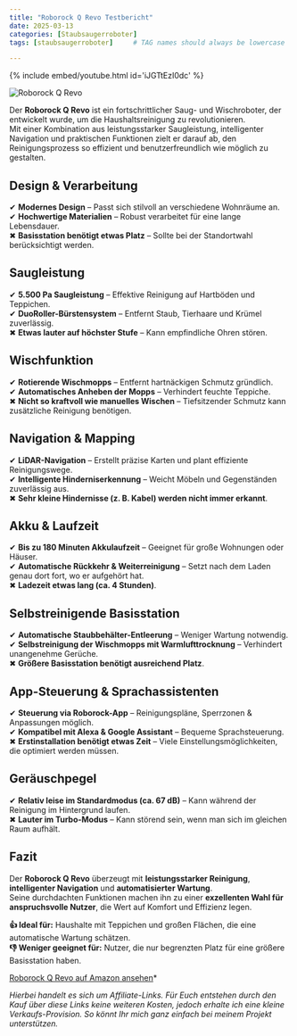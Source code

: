 ```yaml
---
title: "Roborock Q Revo Testbericht"
date: 2025-03-13
categories: [Staubsaugerroboter]
tags: [staubsaugerroboter]     # TAG names should always be lowercase

---
```


{% include embed/youtube.html id='iJGTtEzI0dc' %}

![Roborock Q Revo](https://m.media-amazon.com/images/I/71HJ5UqzgXL._AC_SL1500_.jpg)

Der **Roborock Q Revo** ist ein fortschrittlicher Saug- und Wischroboter, der entwickelt wurde, um die Haushaltsreinigung zu revolutionieren.  
Mit einer Kombination aus leistungsstarker Saugleistung, intelligenter Navigation und praktischen Funktionen zielt er darauf ab, den Reinigungsprozess so effizient und benutzerfreundlich wie möglich zu gestalten.

## Design & Verarbeitung

✔ **Modernes Design** – Passt sich stilvoll an verschiedene Wohnräume an.  
✔ **Hochwertige Materialien** – Robust verarbeitet für eine lange Lebensdauer.  
✖ **Basisstation benötigt etwas Platz** – Sollte bei der Standortwahl berücksichtigt werden.

## Saugleistung

✔ **5.500 Pa Saugleistung** – Effektive Reinigung auf Hartböden und Teppichen.  
✔ **DuoRoller-Bürstensystem** – Entfernt Staub, Tierhaare und Krümel zuverlässig.  
✖ **Etwas lauter auf höchster Stufe** – Kann empfindliche Ohren stören.

## Wischfunktion

✔ **Rotierende Wischmopps** – Entfernt hartnäckigen Schmutz gründlich.  
✔ **Automatisches Anheben der Mopps** – Verhindert feuchte Teppiche.  
✖ **Nicht so kraftvoll wie manuelles Wischen** – Tiefsitzender Schmutz kann zusätzliche Reinigung benötigen.

## Navigation & Mapping

✔ **LiDAR-Navigation** – Erstellt präzise Karten und plant effiziente Reinigungswege.  
✔ **Intelligente Hinderniserkennung** – Weicht Möbeln und Gegenständen zuverlässig aus.  
✖ **Sehr kleine Hindernisse (z. B. Kabel) werden nicht immer erkannt**.

## Akku & Laufzeit

✔ **Bis zu 180 Minuten Akkulaufzeit** – Geeignet für große Wohnungen oder Häuser.  
✔ **Automatische Rückkehr & Weiterreinigung** – Setzt nach dem Laden genau dort fort, wo er aufgehört hat.  
✖ **Ladezeit etwas lang (ca. 4 Stunden)**.

## Selbstreinigende Basisstation

✔ **Automatische Staubbehälter-Entleerung** – Weniger Wartung notwendig.  
✔ **Selbstreinigung der Wischmopps mit Warmlufttrocknung** – Verhindert unangenehme Gerüche.  
✖ **Größere Basisstation benötigt ausreichend Platz**.

## App-Steuerung & Sprachassistenten

✔ **Steuerung via Roborock-App** – Reinigungspläne, Sperrzonen & Anpassungen möglich.  
✔ **Kompatibel mit Alexa & Google Assistant** – Bequeme Sprachsteuerung.  
✖ **Erstinstallation benötigt etwas Zeit** – Viele Einstellungsmöglichkeiten, die optimiert werden müssen.

## Geräuschpegel

✔ **Relativ leise im Standardmodus (ca. 67 dB)** – Kann während der Reinigung im Hintergrund laufen.  
✖ **Lauter im Turbo-Modus** – Kann störend sein, wenn man sich im gleichen Raum aufhält.

## Fazit

Der **Roborock Q Revo** überzeugt mit **leistungsstarker Reinigung**, **intelligenter Navigation** und **automatisierter Wartung**.  
Seine durchdachten Funktionen machen ihn zu einer **exzellenten Wahl für anspruchsvolle Nutzer**, die Wert auf Komfort und Effizienz legen.

**👍 Ideal für:** Haushalte mit Teppichen und großen Flächen, die eine automatische Wartung schätzen.  
**👎 Weniger geeignet für:** Nutzer, die nur begrenzten Platz für eine größere Basisstation haben.

[Roborock Q Revo auf Amazon ansehen](https://amzn.to/41Oh7d2)*

*Hierbei handelt es sich um Affiliate-Links. Für Euch entstehen durch den Kauf über diese Links keine weiteren Kosten, jedoch erhalte ich eine kleine Verkaufs-Provision. So könnt Ihr mich ganz einfach bei meinem Projekt unterstützen.*
